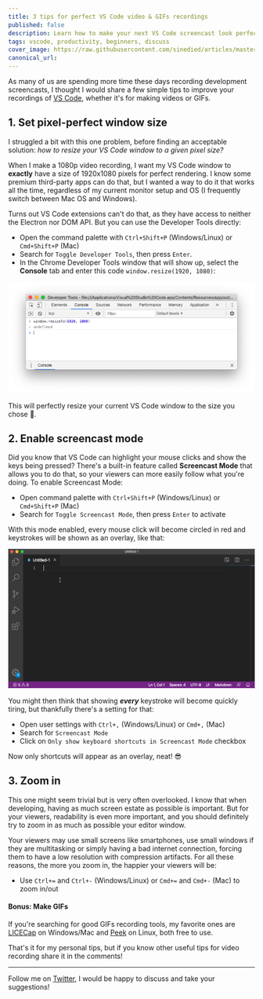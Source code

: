 ```yaml
---
title: 3 tips for perfect VS Code video & GIFs recordings
published: false
description: Learn how to make your next VS Code screencast look perfect with these simple tips!
tags: vscode, productivity, beginners, discuss
cover_image: https://raw.githubusercontent.com/sinedied/articles/master/articles/vscode/record-tips/record-tips.png
canonical_url:
---
```


As many of us are spending more time these days recording development screencasts, I thought I would share a few simple tips to improve your recordings of [VS Code](https://code.visualstudio.com), whether it's for making videos or GIFs.

## 1. Set pixel-perfect window size

I struggled a bit with this one problem, before finding an acceptable solution: *how to resize your VS Code window to a given pixel size?*

When I make a 1080p video recording, I want my VS Code window to **exactly** have a size of 1920x1080 pixels for perfect rendering. I know some premium third-party apps can do that, but I wanted a way to do it that works all the time, regardless of my current monitor setup and OS (I frequently switch between Mac OS and Windows).

Turns out VS Code extensions can't do that, as they have access to neither the Electron nor DOM API. But you can use the Developer Tools directly:

- Open the command palette with `Ctrl+Shift+P` (Windows/Linux) or `Cmd+Shift+P` (Mac)
- Search for `Toggle Developer Tools`, then press `Enter`.
- In the Chrome Developer Tools window that will show up, select the **Console** tab and enter this code `window.resize(1920, 1080)`:

![Chrome Developer Tools screenshot](./assets/resize.png)

This will perfectly resize your current VS Code window to the size you chose 🎉.

## 2. Enable screencast mode

Did you know that VS Code can highlight your mouse clicks and show the keys being pressed? There's a built-in feature called **Screencast Mode** that allows you to do that, so your viewers can more easily follow what you're doing. To enable Screencast Mode:

- Open command palette with `Ctrl+Shift+P` (Windows/Linux) or `Cmd+Shift+P` (Mac)
- Search for `Toggle Screencast Mode`, then press `Enter` to activate

With this mode enabled, every mouse click will become circled in red and keystrokes will be shown as an overlay, like that:

![Animation showing result of screencast mode](./assets/screencast-mode.gif)

You might then think that showing ***every*** keystroke will become quickly tiring, but thankfully there's a setting for that:

- Open user settings with `Ctrl+,` (Windows/Linux) or `Cmd+,` (Mac)
- Search for `Screencast Mode`
- Click on `Only show keyboard shortcuts in Screencast Mode` checkbox

Now only shortcuts will appear as an overlay, neat! 😎

## 3. Zoom in

This one might seem trivial but is very often overlooked. I know that when developing, having as much screen estate as possible is important. But for your viewers, readability is even more important, and you should definitely try to zoom in as much as possible your editor window.

Your viewers may use small screens like smartphones, use small windows if they are multitasking or simply having a bad internet connection, forcing them to have a low resolution with compression artifacts. For all these reasons, the more you zoom in, the happier your viewers will be:

- Use `Ctrl+=` and `Ctrl+-` (Windows/Linux) or `Cmd+=` and `Cmd+-` (Mac) to zoom in/out

#### Bonus: Make GIFs

If you're searching for good GIFs recording tools, my favorite ones are [LICECap](https://www.cockos.com/licecap/) on Windows/Mac and [Peek](https://github.com/phw/peek) on Linux, both free to use.

That's it for my personal tips, but if you know other useful tips for video recording share it in the comments!

---

Follow me on [Twitter](http://twitter.com/sinedied), I would be happy to discuss and take your suggestions!
